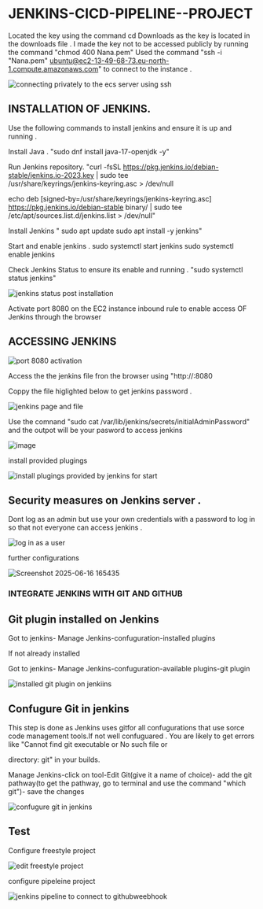 # JENKINS-CICD-PIPELINE--PROJECT

Located the key using the command cd Downloads as the key is located in the downloads file .
I made the key not to be accessed publicly by running the command "chmod 400 Nana.pem"
Used the command "ssh -i "Nana.pem" ubuntu@ec2-13-49-68-73.eu-north-1.compute.amazonaws.com" to connect to the instance .

![connecting privately to the ecs server using ssh](https://github.com/user-attachments/assets/0f2187d8-ecad-4dc0-a5bb-a35705606b84)

## INSTALLATION OF JENKINS.

Use the following commands to install jenkins and ensure it is up and running .

Install Java .
"sudo dnf install java-17-openjdk -y"

Run Jenkins repository.
"curl -fsSL https://pkg.jenkins.io/debian-stable/jenkins.io-2023.key | sudo tee \
  /usr/share/keyrings/jenkins-keyring.asc > /dev/null

echo deb [signed-by=/usr/share/keyrings/jenkins-keyring.asc] \
  https://pkg.jenkins.io/debian-stable binary/ | sudo tee \
  /etc/apt/sources.list.d/jenkins.list > /dev/null"

Install Jenkins 
 " sudo apt update
sudo apt install -y jenkins"

Start and enable jenkins .
sudo systemctl start jenkins
sudo systemctl enable jenkins

Check Jenkins Status to ensure its enable and running .
"sudo systemctl status jenkins"

![jenkins status post installation](https://github.com/user-attachments/assets/8cbdd8ef-b9cc-4964-a7fe-aaa8f80004b6)

Activate port 8080 on the EC2 instance inbound rule to enable access OF Jenkins through the browser 

## ACCESSING JENKINS 

![port 8080 activation](https://github.com/user-attachments/assets/0a830340-c1b7-4fdd-8f2b-8cb7db4b6483)

Access the the jenkins file fron the browser using "http://<public-ip-adress>:8080

Coppy the file higlighted below to get jenkins password .

![jenkins page and file ](https://github.com/user-attachments/assets/a5e22b34-6eaf-4847-b75c-023b85af3f8f)

Use the comnand "sudo cat /var/lib/jenkins/secrets/initialAdminPassword" and the outpot will be your pasword to access jenkins 

![image](https://github.com/user-attachments/assets/2e93de4a-50b2-4138-85c9-16b2cdd435fd)

install provided plugings 

![install plugings provided by jenkins for start ](https://github.com/user-attachments/assets/ce964689-2da5-4066-98fe-a86655b0f870)

## Security measures on Jenkins server .

Dont log as an admin but use your own credentials with a password to log in so that not everyone can access jenkins .

![log in as a user ](https://github.com/user-attachments/assets/1d16b501-95e3-4f04-8544-33fae71c4)

further configurations 

![Screenshot 2025-06-16 165435](https://github.com/user-attachments/assets/6bebbaea-5b5e-48cd-a554-71dfaa482121)

### INTEGRATE JENKINS WITH GIT AND GITHUB

## Git plugin installed on Jenkins 

Got to jenkins- Manage Jenkins-confuguration-installed plugins

If not already installed 

Got to jenkins- Manage Jenkins-confuguration-available plugins-git plugin

![installed git plugin on jenkiins ](https://github.com/user-attachments/assets/ce7661fd-41b5-4e16-a7a9-dd806fd35e62)

## Confugure Git in jenkins 

This step is done as Jenkins uses gitfor all confugurations that use sorce code management tools.If not well confuguared . You are likely to get errors like "Cannot find git executable or No such file or 

directory: git" in your builds.

Manage Jenkins-click on tool-Edit Git(give it a name of choice)- add the git pathway(to get the pathway, go to terminal and use the command "which git")- save the changes 

![confugure git in jenkins](https://github.com/user-attachments/assets/0350bafa-0782-4ea3-9aaf-1aa2a360d69f)






## Test 

Configure freestyle project 

![edit freestyle project ](https://github.com/user-attachments/assets/447376aa-9d79-4fa4-9e9a-e0566ff0c2f6)

configure pipeleine project

![jenkins pipeline to connect to githubweebhook](https://github.com/user-attachments/assets/c6858193-31d6-45fc-b2d7-26439ed9dfc0)




 







